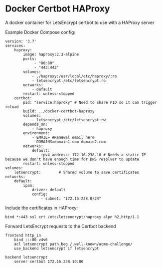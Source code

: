 # Docker Certbot HAProxy

A docker container for LetsEncrypt certbot to use with a HAProxy server

Example Docker Compose config:

```
version: '3.7'
services:
    haproxy:
        image: haproxy:2.3-alpine
        ports:
             - "80:80"
             - "443:443"
        volumes:
            - ./haproxy:/usr/local/etc/haproxy/:ro
            - letsencrypt:/etc/letsencrypt:ro
        networks:
            - default
        restart: unless-stopped
    certbot:
        pid: "service:haproxy" # Need to share PID so it can trigger reload
        build: ../docker-certbot-haproxy
        volumes:
            - letsencrypt:/etc/letsencrypt:rw
        depends_on:
            - haproxy
        environment:
            - EMAIL= #Renewal email here
            - DOMAINS=domain1.com domain2.com
        networks:
            default:
                ipv4_address: 172.16.238.10 # Needs a static IP because we don't have enough time for DNS resolver to update
        restart: unless-stopped
volumes:
    letsencrypt:        # Shared volume to save certificates
networks:
    default:
        ipam:
            driver: default
            config:
                - subnet: "172.16.238.0/24"
```

Include the certificates in HAProxy:

```
bind *:443 ssl crt /etc/letsencrypt/haproxy alpn h2,http/1.1
```
Forward LetsEncrypt requests to the Certbot backend

```
frontend http_in
    bind :::80 v4v6
    acl letsencrypt path_beg /.well-known/acme-challenge/
    use_backend letsencrypt if letsencrypt
    
backend letsencrypt
    server certbot 172.16.238.10:80
```
